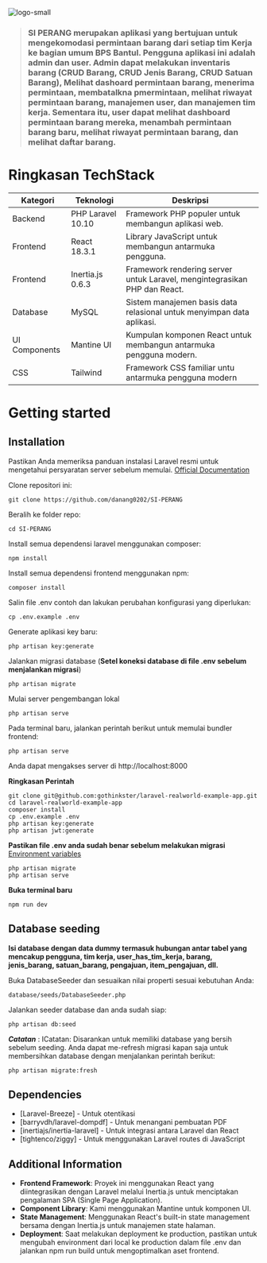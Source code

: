 ![logo-small](https://github.com/user-attachments/assets/09ee00bc-52d7-438d-b3d2-b371717687cd)

> ### SI PERANG merupakan aplikasi yang bertujuan untuk mengekomodasi permintaan barang dari setiap tim Kerja ke bagian umum BPS Bantul. Pengguna aplikasi ini adalah admin dan user. Admin dapat melakukan inventaris barang (CRUD Barang, CRUD Jenis Barang, CRUD Satuan Barang), Melihat dashoard permintaan barang, menerima permintaan, membatalkna pmermintaan, melihat riwayat permintaan barang, manajemen user, dan manajemen tim kerja. Sementara itu, user dapat melihat dashboard permintaan barang mereka, menambah permintaan barang baru, melihat riwayat permintaan barang, dan melihat daftar barang. 

# Ringkasan TechStack
| **Kategori** 	| **Teknologi**              	| **Deskripsi**            	|
|-------------	|----------------------------	|------------------	|
| Backend        | PHP Laravel 10.10             | Framework PHP populer untuk membangun aplikasi web. 	|
| Frontend       | React 18.3.1                  | Library JavaScript untuk membangun antarmuka pengguna. 	|
| Frontend       | Inertia.js 0.6.3              | Framework rendering server untuk Laravel, mengintegrasikan PHP dan React. 	|
| Database         | MySQL                         | Sistem manajemen basis data relasional untuk menyimpan data aplikasi. 	|
| UI Components       | Mantine UI                         | Kumpulan komponen React untuk membangun antarmuka pengguna modern. 	|
| CSS       | Tailwind                         | Framework CSS familiar untu antarmuka pengguna modern 	|

# Getting started

## Installation
Pastikan Anda memeriksa panduan instalasi Laravel resmi untuk mengetahui persyaratan server sebelum memulai. [Official Documentation](https://laravel.com/docs/10.10/installation#installation)

Clone repositori ini:

    git clone https://github.com/danang0202/SI-PERANG

Beralih ke folder repo:

    cd SI-PERANG

Install semua dependensi laravel menggunakan composer:

    npm install

Install semua dependensi frontend menggunakan npm:

    composer install

Salin file .env contoh dan lakukan perubahan konfigurasi yang diperlukan:

    cp .env.example .env

Generate aplikasi key baru:

    php artisan key:generate

Jalankan migrasi database (**Setel koneksi database di file .env sebelum menjalankan migrasi**)

    php artisan migrate

Mulai server pengembangan lokal

    php artisan serve

Pada terminal baru, jalankan perintah berikut untuk memulai bundler frontend:

    php artisan serve

Anda dapat mengakses server di http://localhost:8000

**Ringkasan Perintah**

    git clone git@github.com:gothinkster/laravel-realworld-example-app.git
    cd laravel-realworld-example-app
    composer install
    cp .env.example .env
    php artisan key:generate
    php artisan jwt:generate 
**Pastikan file .env anda sudah benar sebelum melakukan migrasi** [Environment variables](#environment-variables)

    php artisan migrate
    php artisan serve
**Buka terminal baru**

    npm run dev


## Database seeding

**Isi database dengan data dummy termasuk hubungan antar tabel yang mencakup pengguna, tim kerja, user_has_tim_kerja, barang, jenis_barang, satuan_barang, pengajuan, item_pengajuan, dll.**

Buka DatabaseSeeder dan sesuaikan nilai properti sesuai kebutuhan Anda:

    database/seeds/DatabaseSeeder.php

Jalankan seeder database dan anda sudah siap:

    php artisan db:seed

***Catatan*** : ICatatan: Disarankan untuk memiliki database yang bersih sebelum seeding. Anda dapat me-refresh migrasi kapan saja untuk membersihkan database dengan menjalankan perintah berikut:

    php artisan migrate:fresh

## Dependencies

- [Laravel-Breeze] - Untuk otentikasi
- [barryvdh/laravel-dompdf] - Untuk menangani pembuatan PDF
- [inertiajs/inertia-laravel] - Untuk integrasi antara Laravel dan React
- [tightenco/ziggy] - Untuk menggunakan Laravel routes di JavaScript

## Additional Information
- **Frontend Framework**:  Proyek ini menggunakan React yang diintegrasikan dengan Laravel melalui Inertia.js untuk menciptakan pengalaman SPA (Single Page Application).
- **Component Library**: Kami menggunakan Mantine untuk komponen UI.
- **State Management**: Menggunakan React's built-in state management bersama dengan Inertia.js untuk manajemen state halaman.
- **Deployment**: Saat melakukan deployment ke production, pastikan untuk mengubah environment dari local ke production dalam file .env dan jalankan npm run build untuk mengoptimalkan aset frontend.
